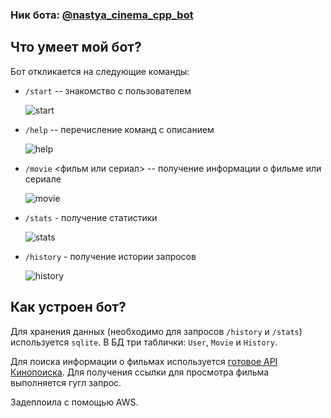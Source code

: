 ### Ник бота: [@nastya_cinema_cpp_bot](https://t.me/nastya_cinema_cpp_bot)

## Что умеет мой бот?

Бот откликается на следующие команды:
* `/start` -- знакомство с пользователем

  ![start](https://docs.google.com/uc?id=1tZYiOtfwAIVJVmgf0UdIdqQ18V3V6VR3)

* `/help` -- перечисление команд с описанием

  ![help](https://docs.google.com/uc?id=1CLsFdgTNQIKP3-gOuaK2HjodXzG5puTq)

* `/movie` <фильм или сериал> -- получение информации о фильме или сериале

  ![movie](https://docs.google.com/uc?id=1oUkw-nEogak7QEH4CpjJKeIPeNG8iJNh)

* `/stats` - получение статистики

  ![stats](https://docs.google.com/uc?id=1dHQJ62n7QBQje_lkWTqBHGBAnPwsktJ9)

* `/history` - получение истории запросов

  ![history](https://docs.google.com/uc?id=1XxxybuPNKAyFj2O03FuIzF5Xs3SG8wGp)

## Как устроен бот?

Для хранения данных (необходимо для запросов `/history` и `/stats`) используется `sqlite`. В БД три таблички: `User`, `Movie` и `History`.

Для поиска информации о фильмах используется [готовое API Кинопоиска](https://kinopoiskapiunofficial.tech/). Для получения ссылки для просмотра фильма выполняется гугл запрос.

Задеплоила с помощью AWS.
